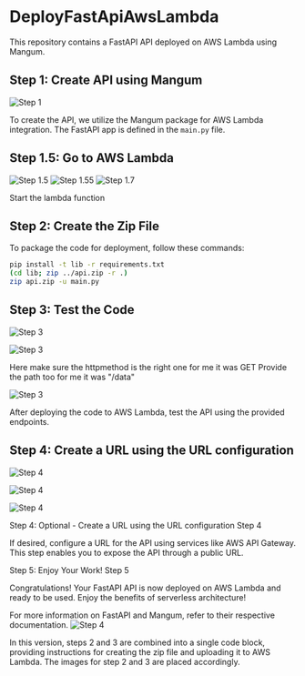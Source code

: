 # DeployFastApiAwsLambda


This repository contains a FastAPI API deployed on AWS Lambda using Mangum.

## Step 1: Create API using Mangum

![Step 1](img/1.png)

To create the API, we utilize the Mangum package for AWS Lambda integration. The FastAPI app is defined in the `main.py` file.

## Step 1.5: Go to AWS Lambda

![Step 1.5](img/2.png)
![Step 1.55](img/3.png)
![Step 1.7](img/4.png)

Start the lambda function


## Step 2: Create the Zip File

To package the code for deployment, follow these commands:

```bash
pip install -t lib -r requirements.txt
(cd lib; zip ../api.zip -r .)
zip api.zip -u main.py
```

## Step 3: Test the Code



![Step 3](img/6.png)



![Step 3](img/7.png)


Here make sure the httpmethod is the right one for me it was GET 
Provide the path too for me it was "/data"

![Step 3](img/8.png)


After deploying the code to AWS Lambda, test the API using the provided endpoints. 




## Step 4:   Create a URL using the URL configuration


![Step 4](img/9.png)

![Step 4](img/10.png)

![Step 4](img/11.png)


Step 4: Optional - Create a URL using the URL configuration
Step 4

If desired, configure a URL for the API using services like AWS API Gateway. This step enables you to expose the API through a public URL.










Step 5: Enjoy Your Work!
Step 5

Congratulations! Your FastAPI API is now deployed on AWS Lambda and ready to be used. Enjoy the benefits of serverless architecture!

For more information on FastAPI and Mangum, refer to their respective documentation.
![Step 4](img/12.png)



In this version, steps 2 and 3 are combined into a single code block, providing instructions for creating the zip file and uploading it to AWS Lambda. The images for step 2 and 3 are placed accordingly.




